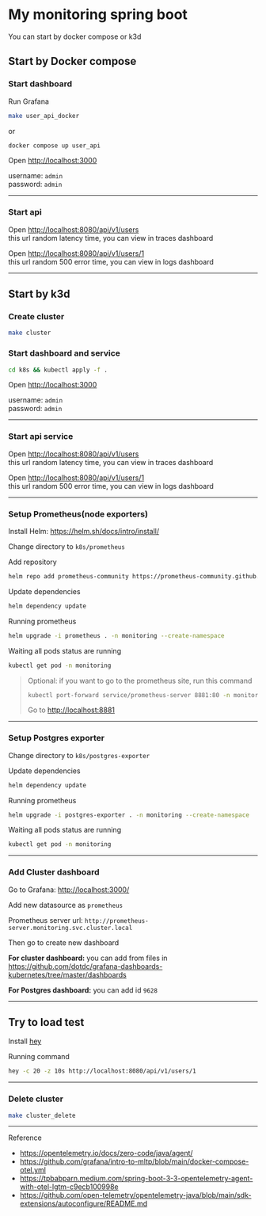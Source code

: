 # My monitoring spring boot

You can start by docker compose or k3d

## Start by Docker compose

### Start dashboard

Run Grafana

```sh
make user_api_docker
```

or

```sh
docker compose up user_api
```

Open <http://localhost:3000>

username: `admin` \
password: `admin`

---

### Start api

Open <http://localhost:8080/api/v1/users> \
this url random latency time, you can view in traces dashboard

Open <http://localhost:8080/api/v1/users/1> \
this url random 500 error time, you can view in logs dashboard

---

## Start by k3d

### Create cluster

```sh
make cluster
```

### Start dashboard and service

```sh
cd k8s && kubectl apply -f .
```

Open <http://localhost:3000>

username: `admin` \
password: `admin`

---

### Start api service

Open <http://localhost:8080/api/v1/users> \
this url random latency time, you can view in traces dashboard

Open <http://localhost:8080/api/v1/users/1> \
this url random 500 error time, you can view in logs dashboard

---

### Setup Prometheus(node exporters)

Install Helm: <https://helm.sh/docs/intro/install/>

Change directory to `k8s/prometheus`

Add repository

```sh
helm repo add prometheus-community https://prometheus-community.github.io/helm-charts
```

Update dependencies

```sh
helm dependency update
```

Running prometheus

```sh
helm upgrade -i prometheus . -n monitoring --create-namespace
```

Waiting all pods status are running

```sh
kubectl get pod -n monitoring
```

> Optional: if you want to go to the prometheus site, run this command
>
> ```sh
> kubectl port-forward service/prometheus-server 8881:80 -n monitoring
> ```
>
> Go to <http://localhost:8881>

---

### Setup Postgres exporter

Change directory to `k8s/postgres-exporter`

Update dependencies

```sh
helm dependency update
```

Running prometheus

```sh
helm upgrade -i postgres-exporter . -n monitoring --create-namespace
```

Waiting all pods status are running

```sh
kubectl get pod -n monitoring
```

---

### Add Cluster dashboard

Go to Grafana: <http://localhost:3000/>

Add new datasource as `prometheus`

Prometheus server url: `http://prometheus-server.monitoring.svc.cluster.local`

Then go to create new dashboard

**For cluster dashboard:** you can add from files in <https://github.com/dotdc/grafana-dashboards-kubernetes/tree/master/dashboards>

**For Postgres dashboard:** you can add id `9628`

---

## Try to load test

Install [hey](https://github.com/rakyll/hey)

Running command

```sh
hey -c 20 -z 10s http://localhost:8080/api/v1/users/1
```

---

### Delete cluster

```sh
make cluster_delete
```

---

Reference

- <https://opentelemetry.io/docs/zero-code/java/agent/>
- <https://github.com/grafana/intro-to-mltp/blob/main/docker-compose-otel.yml>
- <https://tpbabparn.medium.com/spring-boot-3-3-opentelemetry-agent-with-otel-lgtm-c9ecb100998e>
- <https://github.com/open-telemetry/opentelemetry-java/blob/main/sdk-extensions/autoconfigure/README.md>
